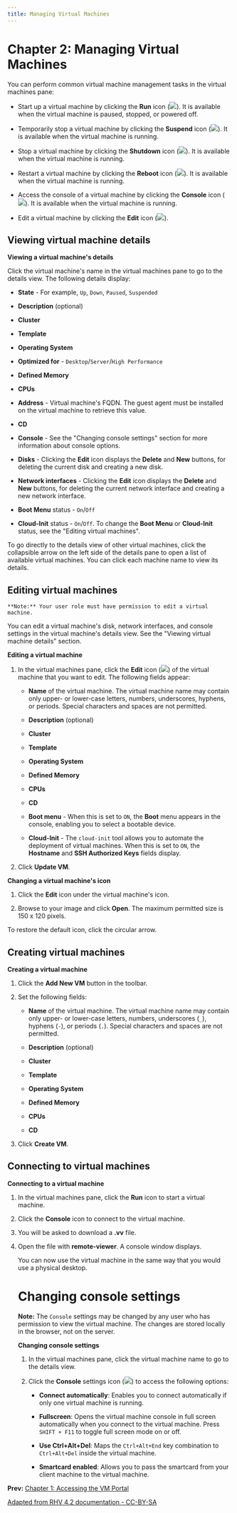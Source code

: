 ```yaml
---
title: Managing Virtual Machines
---
```


# Chapter 2: Managing Virtual Machines

You can perform common virtual machine management tasks in the virtual machines pane:

* Start up a virtual machine by clicking the **Run** icon (![](/images/intro-vm-portal/Run.png)). It is available when the virtual machine is paused, stopped, or powered off.

* Temporarily stop a virtual machine by clicking the **Suspend** icon (![](/images/intro-vm-portal/Suspend.png)). It is available when the virtual machine is running.

* Stop a virtual machine by clicking the **Shutdown** icon (![](/images/intro-vm-portal/Shutdown.png)). It is available when the virtual machine is running.

* Restart a virtual machine by clicking the **Reboot** icon (![](/images/intro-vm-portal/Reboot.png)).  It is available when the virtual machine is running.

* Access the console of a virtual machine by clicking the **Console** icon (![](/images/intro-vm-portal/Console.png)). It is available when the virtual machine is running.

* Edit a virtual machine by clicking the **Edit** icon (![](/images/intro-vm-portal/Edit_VM.png)).

## Viewing virtual machine details

**Viewing a virtual machine's details**

Click the virtual machine's name in the virtual machines pane to go to the details view. The following details display:

* **State** - For example, `Up`, `Down`, `Paused`, `Suspended`

* **Description** (optional)

* **Cluster**

* **Template**

* **Operating System**

* **Optimized for** - `Desktop`/`Server`/`High Performance`

* **Defined Memory**

* **CPUs**

* **Address** - Virtual machine's FQDN. The guest agent must be installed on the virtual machine to retrieve this value.

* **CD**

* **Console** - See the "Changing console settings" section for more information about console options.

* **Disks** - Clicking the **Edit** icon displays the **Delete** and **New** buttons, for deleting the current disk and creating a new disk.

* **Network interfaces** - Clicking the **Edit** icon displays the **Delete** and **New** buttons, for deleting the current network interface and creating a new network interface.

* **Boot Menu** status - `On`/`Off`

* **Cloud-Init** status - `On`/`Off`. To change the **Boot Menu** or **Cloud-Init** status, see the "Editing virtual machines".

To go directly to the details view of other virtual machines, click the collapsible arrow on the left side of the details pane to open a list of available virtual machines. You can click each machine name to view its details.

## Editing virtual machines

    **Note:** Your user role must have permission to edit a virtual machine.

You can edit a virtual machine's disk, network interfaces, and console settings in the virtual machine's details view. See the "Viewing virtual machine details" section.

**Editing a virtual machine**

1. In the virtual machines pane, click the **Edit** icon (![](/images/intro-vm-portal/Edit_VM.png)) of the virtual machine that you want to edit. The following fields appear:

   * **Name** of the virtual machine. The virtual machine name may contain only upper- or lower-case letters, numbers, underscores, hyphens, or periods. Special characters and spaces are not permitted.

   * **Description** (optional)

   * **Cluster**

   * **Template**

   * **Operating System**

   * **Defined Memory**

   * **CPUs**

   * **CD**

   * **Boot menu** - When this is set to `ON`, the **Boot** menu appears in the console, enabling you to select a bootable device.

   * **Cloud-Init** - The `cloud-init` tool allows you to automate the deployment of virtual machines. When this is set to `ON`, the **Hostname** and **SSH Authorized Keys** fields display.

2. Click **Update VM**.

**Changing a virtual machine's icon**

1. Click the **Edit** icon under the virtual machine's icon.

2. Browse to your image and click **Open**. The maximum permitted size is 150 x 120 pixels.

To restore the default icon, click the circular arrow.

## Creating virtual machines

**Creating a virtual machine**

1. Click the **Add New VM** button in the toolbar.

2. Set the following fields:

   * **Name** of the virtual machine. The virtual machine name may contain only upper- or lower-case letters, numbers, underscores (`_`), hyphens (`-`), or periods (`.`). Special characters and spaces are not permitted.

   * **Description** (optional)

   * **Cluster**

   * **Template**

   * **Operating System**

   * **Defined Memory**

   * **CPUs**

   * **CD**

3. Click **Create VM**.

## Connecting to virtual machines

**Connecting to a virtual machine**

1. In the virtual machines pane, click the **Run** icon to start a virtual machine.

2. Click the **Console** icon to connect to the virtual machine.

3. You will be asked to download a **.vv** file.

4. Open the file with **remote-viewer**. A console window displays.

   You can now use the virtual machine in the same way that you would use a physical desktop.

   # Changing console settings

   **Note:** The `Console` settings may be changed by any user who has permission to view the virtual machine. The changes are stored locally in the browser, not on the server.

   **Changing console settings**

   1. In the virtual machines pane, click the virtual machine name to go to the details view.

   2. Click the **Console** settings icon (![](/images/intro-vm-portal/Edit_blue.png)) to access the following options:

      * **Connect automatically**: Enables you to connect automatically if only one virtual machine is running.

      * **Fullscreen**: Opens the virtual machine console in full screen automatically when you connect to the virtual machine. Press `SHIFT + F11` to toggle full screen mode on or off.

      * **Use Ctrl+Alt+Del**: Maps the `Ctrl+Alt+End` key combination to `Ctrl+Alt+Del` inside the virtual machine.

      * **Smartcard enabled**: Allows you to pass the smartcard from your client machine to the virtual machine.

**Prev:** [Chapter 1: Accessing the VM Portal](What_is_the_VM_Portal)

[Adapted from RHV 4.2 documentation - CC-BY-SA](https://access.redhat.com/documentation/en-us/red_hat_virtualization/4.2/html/introduction_to_the_vm_portal/chap-managing_virtual_machines)

